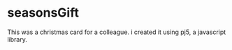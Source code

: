 # seasonsGift
This was a christmas card for a colleague. i created it using pj5, a javascript library.